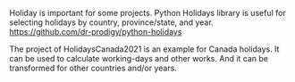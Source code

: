 Holiday is important for some projects. Python Holidays library is useful for selecting holidays by country, province/state, and year. 
https://github.com/dr-prodigy/python-holidays

The project of HolidaysCanada2021 is an example for Canada holidays. It can be used to calculate working-days and other works. And it can be transformed for other countries and/or years.


